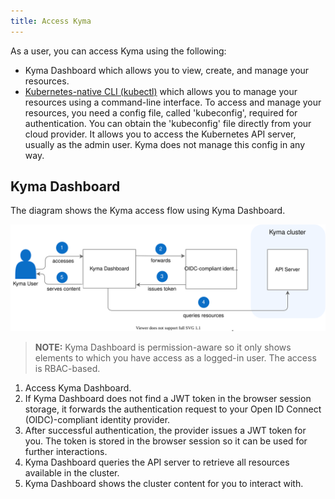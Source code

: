 ```yaml
---
title: Access Kyma
---
```


As a user, you can access Kyma using the following:

- Kyma Dashboard which allows you to view, create, and manage your resources.
- [Kubernetes-native CLI (kubectl)](https://kubernetes.io/docs/reference/kubectl/overview/) which allows you to manage your resources using a command-line interface. To access and manage your resources, you need a config file, called 'kubeconfig', required for authentication. You can obtain the 'kubeconfig' file directly from your cloud provider. It allows you to access the Kubernetes API server, usually as the admin user. Kyma does not manage this config in any way.

## Kyma Dashboard

The diagram shows the Kyma access flow using Kyma Dashboard.

![Kyma Dashboard](assets/all-kyma-dashboard.svg)

>**NOTE:** Kyma Dashboard is permission-aware so it only shows elements to which you have access as a logged-in user. The access is RBAC-based.

1. Access Kyma Dashboard.
2. If Kyma Dashboard does not find a JWT token in the browser session storage, it forwards the authentication request to your Open ID Connect (OIDC)-compliant identity provider.
3. After successful authentication, the provider issues a JWT token for you. The token is stored in the browser session so it can be used for further interactions.
4. Kyma Dashboard queries the API server to retrieve all resources available in the cluster.
5. Kyma Dashboard shows the cluster content for you to interact with.
